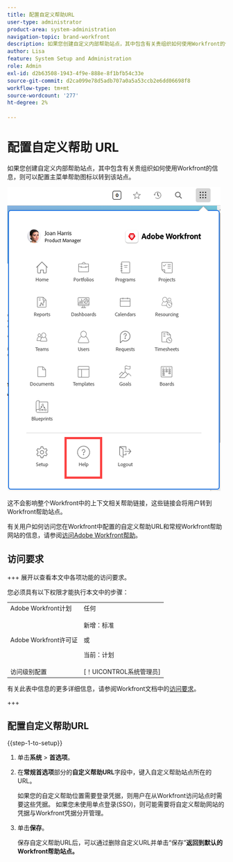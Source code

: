 ```yaml
---
title: 配置自定义帮助URL
user-type: administrator
product-area: system-administration
navigation-topic: brand-workfront
description: 如果您创建自定义内部帮助站点，其中包含有关贵组织如何使用Workfront的信息，则可以配置主菜单帮助图标以转到该站点。
author: Lisa
feature: System Setup and Administration
role: Admin
exl-id: d2b63508-1943-4f9e-888e-8f1bfb54c33e
source-git-commit: d2ca099e78d5adb707a0a5a53ccb2e6dd06698f8
workflow-type: tm+mt
source-wordcount: '277'
ht-degree: 2%

---
```


# 配置自定义帮助 URL

如果您创建自定义内部帮助站点，其中包含有关贵组织如何使用Workfront的信息，则可以配置主菜单帮助图标以转到该站点。

![自定义帮助按钮](assets/custom-help-button.png)

这不会影响整个Workfront中的上下文相关帮助链接，这些链接会将用户转到Workfront帮助站点。

有关用户如何访问您在Workfront中配置的自定义帮助URL和常规Workfront帮助网站的信息，请参阅[访问Adobe Workfront帮助](/help/quicksilver/workfront-basics/navigate-workfront/workfront-navigation/access-workfront-help.md)。

## 访问要求

+++ 展开以查看本文中各项功能的访问要求。

您必须具有以下权限才能执行本文中的步骤：

<table style="table-layout:auto"> 
 <col> 
 <col> 
 <tbody> 
  <tr> 
   <td role="rowheader">Adobe Workfront计划</td> 
   <td>任何</td> 
  </tr> 
  <tr> 
  <tr> 
   <td role="rowheader">Adobe Workfront许可证</td> 
   <td><p>新增：标准</p>
       <p>或</p>
       <p>当前：计划</p></td>
  </tr> 
  </tr> 
  <tr> 
   <td role="rowheader">访问级别配置</td> 
   <td>[！UICONTROL系统管理员]</td>
  </tr> 
 </tbody> 
</table>

有关此表中信息的更多详细信息，请参阅Workfront文档中的[访问要求](/help/quicksilver/administration-and-setup/add-users/access-levels-and-object-permissions/access-level-requirements-in-documentation.md)。

+++

## 配置自定义帮助URL

{{step-1-to-setup}}

1. 单击&#x200B;**系统** > **首选项**。
1. 在&#x200B;**常规首选项**&#x200B;部分的&#x200B;**自定义帮助URL**&#x200B;字段中，键入自定义帮助站点所在的URL。

   如果您的自定义帮助位置需要登录凭据，则用户在从Workfront访问站点时需要这些凭据。 如果您未使用单点登录(SSO)，则可能需要将自定义帮助网站的凭据与Workfront凭据分开管理。

1. 单击&#x200B;**保存**。

   保存自定义帮助URL后，可以通过删除自定义URL并单击“保存”**返回到默认的Workfront帮助站点。**
